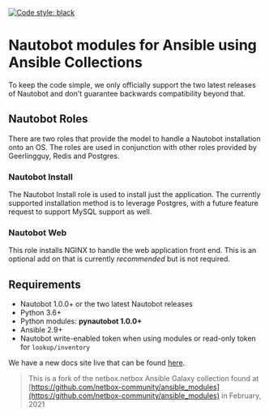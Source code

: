 [![Code style: black](https://img.shields.io/badge/code%20style-black-000000.svg)](https://github.com/ambv/black)

# Nautobot modules for Ansible using Ansible Collections

To keep the code simple, we only officially support the two latest releases of Nautobot and don't guarantee backwards compatibility beyond that.

## Nautobot Roles

There are two roles that provide the model to handle a Nautobot installation onto an OS. The roles are used in conjunction with other roles provided by Geerlingguy, Redis and Postgres.

### Nautobot Install

The Nautobot Install role is used to install just the application. The currently supported installation method is to leverage Postgres, with a future feature request to support MySQL support as well.

### Nautobot Web

This role installs NGINX to handle the web application front end. This is an optional add on that is currently _recommended_ but is not required.
## Requirements

- Nautobot 1.0.0+ or the two latest Nautobot releases
- Python 3.6+
- Python modules: **pynautobot 1.0.0+**
- Ansible 2.9+
- Nautobot write-enabled token when using modules or read-only token for `lookup/inventory`

We have a new docs site live that can be found [here](https://nautobot-ansible.readthedocs.io/en/latest/).

> This is a fork of the netbox.netbox Ansible Galaxy collection found at [https://github.com/netbox-community/ansible_modules](https://github.com/netbox-community/ansible_modules) in February, 2021